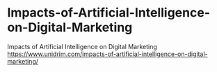 # Impacts-of-Artificial-Intelligence-on-Digital-Marketing
Impacts of Artificial Intelligence on Digital Marketing
https://www.unidrim.com/impacts-of-artificial-intelligence-on-digital-marketing/
